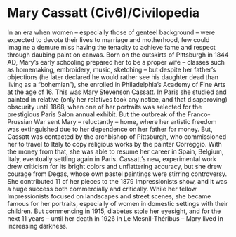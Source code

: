 # Mary Cassatt (Civ6)/Civilopedia

In an era when women – especially those of genteel background – were expected to devote their lives to marriage and motherhood, few could imagine a demure miss having the tenacity to achieve fame and respect through daubing paint on canvas. Born on the outskirts of Pittsburgh in 1844 AD, Mary’s early schooling prepared her to be a proper wife – classes such as homemaking, embroidery, music, sketching – but despite her father’s objections (he later declared he would rather see his daughter dead than living as a “bohemian”), she enrolled in Philadelphia’s Academy of Fine Arts at the age of 16. This was Mary Stevenson Cassatt.
In Paris she studied and painted in relative (only her relatives took any notice, and that disapproving) obscurity until 1868, when one of her portraits was selected for the prestigious Paris Salon annual exhibit. But the outbreak of the Franco-Prussian War sent Mary – reluctantly – home, where her artistic freedom was extinguished due to her dependence on her father for money. But, Cassatt was contacted by the archbishop of Pittsburgh, who commissioned her to travel to Italy to copy religious works by the painter Correggio. With the money from that, she was able to resume her career in Spain, Belgium, Italy, eventually settling again in Paris.
Cassatt’s new, experimental work drew criticism for its bright colors and unflattering accuracy, but she drew courage from Degas, whose own pastel paintings were stirring controversy. She contributed 11 of her pieces to the 1879 Impressionists show, and it was a huge success both commercially and critically. While her fellow Impressionists focused on landscapes and street scenes, she became famous for her portraits, especially of women in domestic settings with their children. But commencing in 1915, diabetes stole her eyesight, and for the next 11 years – until her death in 1926 in Le Mesnil-Théribus – Mary lived in increasing darkness.